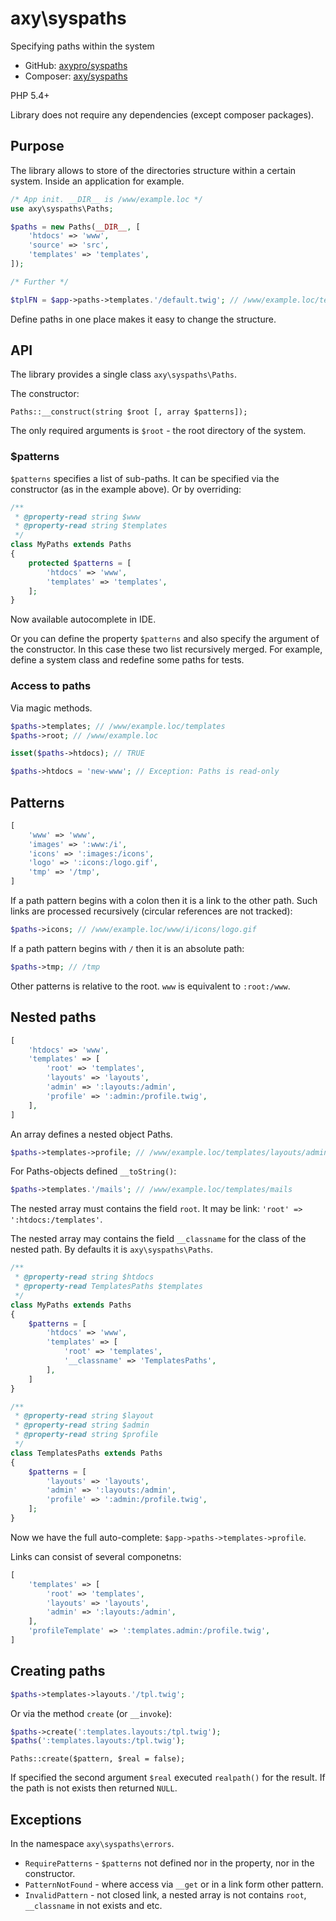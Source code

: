 # axy\syspaths

Specifying paths within the system

* GitHub: [axypro/syspaths](https://github.com/axypro/syspaths)
* Composer: [axy/syspaths](https://packagist.org/packages/axy/syspaths)

PHP 5.4+

Library does not require any dependencies (except composer packages).

## Purpose

The library allows to store of the directories structure within a certain system.
Inside an application for example.

```php
/* App init. __DIR__ is /www/example.loc */
use axy\syspaths\Paths;

$paths = new Paths(__DIR__, [
    'htdocs' => 'www',
    'source' => 'src',
    'templates' => 'templates',
]);

/* Further */

$tplFN = $app->paths->templates.'/default.twig'; // /www/example.loc/templates/default.twig
```

Define paths in one place makes it easy to change the structure.

## API

The library provides a single class `axy\syspaths\Paths`.

The constructor:

```
Paths::__construct(string $root [, array $patterns]);
```

The only required arguments is `$root` - the root directory of the system.

### $patterns

`$patterns` specifies a list of sub-paths.
It can be specified via the constructor (as in the example above).
Or by overriding:

```php
/**
 * @property-read string $www
 * @property-read string $templates
 */
class MyPaths extends Paths
{
    protected $patterns = [
        'htdocs' => 'www',
        'templates' => 'templates',
    ];
}
```

Now available autocomplete in IDE.

Or you can define the property `$patterns` and also specify the argument of the constructor.
In this case these two list recursively merged.
For example, define a system class and redefine some paths for tests.

### Access to paths

Via magic methods.

```php
$paths->templates; // /www/example.loc/templates
$paths->root; // /www/example.loc

isset($paths->htdocs); // TRUE

$paths->htdocs = 'new-www'; // Exception: Paths is read-only
```

## Patterns

```php
[
    'www' => 'www',
    'images' => ':www:/i',
    'icons' => ':images:/icons',
    'logo' => ':icons:/logo.gif',
    'tmp' => '/tmp',
]
```

If a path pattern begins with a colon then it is a link to the other path.
Such links are processed recursively (circular references are not tracked):

```php
$paths->icons; // /www/example.loc/www/i/icons/logo.gif
```

If a path pattern begins with `/` then it is an absolute path:

```php
$paths->tmp; // /tmp
```

Other patterns is relative to the root.
`www` is equivalent to `:root:/www`.

## Nested paths

```php
[
    'htdocs' => 'www',
    'templates' => [
        'root' => 'templates',
        'layouts' => 'layouts',
        'admin' => ':layouts:/admin',
        'profile' => ':admin:/profile.twig',
    ],
]
```

An array defines a nested object Paths.

```php
$paths->templates->profile; // /www/example.loc/templates/layouts/admin/profile.twig
```

For Paths-objects defined `__toString()`:

```php
$paths->templates.'/mails'; // /www/example.loc/templates/mails
```

The nested array must contains the field `root`.
It may be link: `'root' => ':htdocs:/templates'`.

The nested array may contains the field `__classname` for the class of the nested path.
By defaults it is `axy\syspaths\Paths`.

```php
/**
 * @property-read string $htdocs
 * @property-read TemplatesPaths $templates
 */
class MyPaths extends Paths
{
    $patterns = [
        'htdocs' => 'www',
        'templates' => [
            'root' => 'templates',
            '__classname' => 'TemplatesPaths',
        ],
    ]
}

/**
 * @property-read string $layout
 * @property-read string $admin
 * @property-read string $profile
 */
class TemplatesPaths extends Paths
{
    $patterns = [
        'layouts' => 'layouts',
        'admin' => ':layouts:/admin',
        'profile' => ':admin:/profile.twig',    
    ];
}
```

Now we have the full auto-complete: `$app->paths->templates->profile`.

Links can consist of several componetns:

```php
[
    'templates' => [
        'root' => 'templates',
        'layouts' => 'layouts',
        'admin' => ':layouts:/admin',
    ],
    'profileTemplate' => ':templates.admin:/profile.twig',
]
```

## Creating paths

```php
$paths->templates->layouts.'/tpl.twig';
```

Or via the method `create` (or `__invoke`):

```php
$paths->create(':templates.layouts:/tpl.twig');
$paths(':templates.layouts:/tpl.twig');
```

```
Paths::create($pattern, $real = false);
```

If specified the second argument `$real` executed `realpath()` for the result.
If the path is not exists then returned `NULL`.

## Exceptions

In the namespace `axy\syspaths\errors`.

* `RequirePatterns` - `$patterns` not defined nor in the property, nor in the constructor.
* `PatternNotFound` - where access via `__get` or in a link form other pattern.
* `InvalidPattern` - not closed link, a nested array is not contains `root`, `__classname` in not exists and etc.

